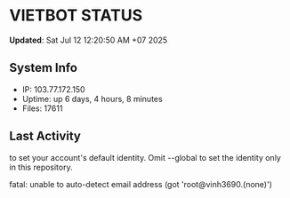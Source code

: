 # VIETBOT STATUS
**Updated**: Sat Jul 12 12:20:50 AM +07 2025

## System Info
- IP: 103.77.172.150
- Uptime: up 6 days, 4 hours, 8 minutes
- Files: 17611

## Last Activity

to set your account's default identity.
Omit --global to set the identity only in this repository.

fatal: unable to auto-detect email address (got 'root@vinh3690.(none)')
